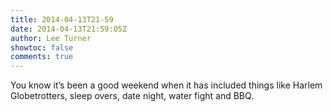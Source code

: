```yaml
---
title: 2014-04-13T21-59
date: 2014-04-13T21:59:05Z
author: Lee Turner
showtoc: false
comments: true
---
```


You know it’s been a good weekend when it has included things like Harlem Globetrotters, sleep overs, date night, water fight and BBQ.

